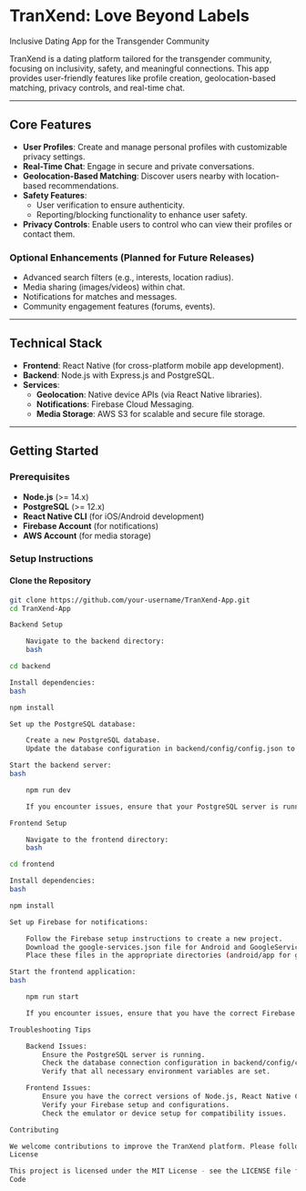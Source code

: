 # TranXend: Love Beyond Labels
Inclusive Dating App for the Transgender Community

TranXend is a dating platform tailored for the transgender community, focusing on inclusivity, safety, and meaningful connections. This app provides user-friendly features like profile creation, geolocation-based matching, privacy controls, and real-time chat.

---

## Core Features

- **User Profiles**: Create and manage personal profiles with customizable privacy settings.
- **Real-Time Chat**: Engage in secure and private conversations.
- **Geolocation-Based Matching**: Discover users nearby with location-based recommendations.
- **Safety Features**:
  - User verification to ensure authenticity.
  - Reporting/blocking functionality to enhance user safety.
- **Privacy Controls**: Enable users to control who can view their profiles or contact them.

### Optional Enhancements (Planned for Future Releases)

- Advanced search filters (e.g., interests, location radius).
- Media sharing (images/videos) within chat.
- Notifications for matches and messages.
- Community engagement features (forums, events).

---

## Technical Stack

- **Frontend**: React Native (for cross-platform mobile app development).
- **Backend**: Node.js with Express.js and PostgreSQL.
- **Services**:
  - **Geolocation**: Native device APIs (via React Native libraries).
  - **Notifications**: Firebase Cloud Messaging.
  - **Media Storage**: AWS S3 for scalable and secure file storage.

---

## Getting Started

### Prerequisites

- **Node.js** (>= 14.x)
- **PostgreSQL** (>= 12.x)
- **React Native CLI** (for iOS/Android development)
- **Firebase Account** (for notifications)
- **AWS Account** (for media storage)

### Setup Instructions

#### Clone the Repository
```bash
git clone https://github.com/your-username/TranXend-App.git
cd TranXend-App

Backend Setup

    Navigate to the backend directory:
    bash

cd backend

Install dependencies:
bash

npm install

Set up the PostgreSQL database:

    Create a new PostgreSQL database.
    Update the database configuration in backend/config/config.json to match your PostgreSQL setup.

Start the backend server:
bash

    npm run dev

    If you encounter issues, ensure that your PostgreSQL server is running and the credentials in the configuration file are correct.

Frontend Setup

    Navigate to the frontend directory:
    bash

cd frontend

Install dependencies:
bash

npm install

Set up Firebase for notifications:

    Follow the Firebase setup instructions to create a new project.
    Download the google-services.json file for Android and GoogleService-Info.plist file for iOS.
    Place these files in the appropriate directories (android/app for google-services.json and ios for GoogleService-Info.plist).

Start the frontend application:
bash

    npm run start

    If you encounter issues, ensure that you have the correct Firebase configurations and that your mobile device or emulator is properly set up.

Troubleshooting Tips

    Backend Issues:
        Ensure the PostgreSQL server is running.
        Check the database connection configuration in backend/config/config.json.
        Verify that all necessary environment variables are set.

    Frontend Issues:
        Ensure you have the correct versions of Node.js, React Native CLI, and other dependencies.
        Verify your Firebase setup and configurations.
        Check the emulator or device setup for compatibility issues.

Contributing

We welcome contributions to improve the TranXend platform. Please follow our contributing guidelines for submitting issues and pull requests.
License

This project is licensed under the MIT License - see the LICENSE file for details.
Code
